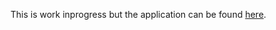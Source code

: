 This is work inprogress but the application can be found [here](https://sleepy-shirley-38606e.netlify.com/).
